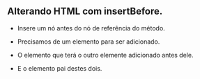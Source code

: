 ## Alterando HTML com insertBefore.

- Insere um nó antes do nó de referência do método.

- Precisamos de um elemento para ser adicionado.

- O elemento que terá o outro elemente adicionado antes dele.

- E o elemento pai destes dois.

